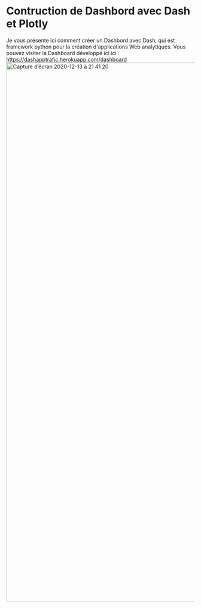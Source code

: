 # Contruction de Dashbord avec Dash et Plotly

Je vous présente ici comment créer un Dashbord avec Dash, qui est framework python pour la création d'applications Web analytiques.
Vous pouvez visiter la Dashboard développé ici ici : https://dashapptrafic.herokuapp.com/dashboard
<img width="1440" alt="Capture d’écran 2020-12-13 à 21 41 20" src="https://user-images.githubusercontent.com/33714469/102023216-22977880-3d8c-11eb-81a2-dd81134f909e.png">
